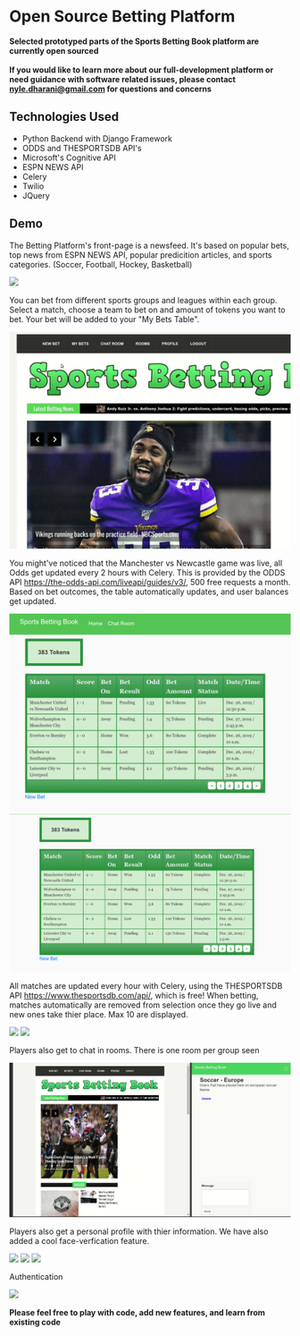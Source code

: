# Open Source Betting Platform
**Selected prototyped parts of the Sports Betting Book platform are currently open sourced**
<br/>
<br/>
**If you would like to learn more about our full-development platform or need guidance with software related issues, please contact nyle.dharani@gmail.com for questions and concerns**
<br/>
## Technologies Used
- Python Backend with Django Framework
- ODDS and THESPORTSDB API's
- Microsoft's Cognitive API
- ESPN NEWS API
- Celery
- Twilio
- JQuery
## Demo

The Betting Platform's front-page is a newsfeed. It's based on popular bets, top news from ESPN NEWS API, popular predicition articles, and sports categories. (Soccer, Football, Hockey, Basketball) 

![](newsfeed.gif)



You can bet from different sports groups and leagues within each group. Select a match, choose a team to bet on and amount of tokens you want to bet. Your bet will be added to your "My Bets Table". 

![](making_a_bet.gif)

You might've noticed that the Manchester vs Newcastle game was live, all Odds get updated every 2 hours with Celery. This is provided by the ODDS API https://the-odds-api.com/liveapi/guides/v3/, 500 free requests a month. Based on bet outcomes, the table automatically updates, and user balances get updated. 

![](tablelivegame.png)   ![](tablecompleted.png)

All matches are updated every hour with Celery, using the THESPORTSDB API https://www.thesportsdb.com/api/, which is free! When betting, matches automatically are removed from selection once they go live and new ones take thier place. Max 10 are displayed. 

![](Completed_Games.png.gif) ![](New_Games.png.png.gif) 

Players also get to chat in rooms. There is one room per group seen

![](chat.gif)

Players also get a personal profile with thier information. We have also added a cool face-verfication feature. 

![](profile.gif)
![](face_verification.gif)
![](face_verification.png)

Authentication

![](authenticated.gif)




**Please feel free to play with code, add new features, and learn from existing code**


